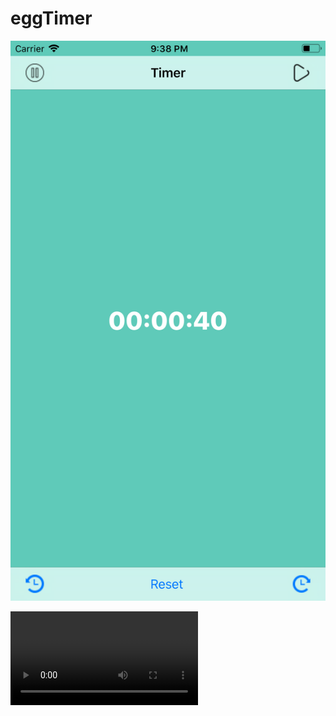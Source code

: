 # eggTimer



![iPhone Screenshot](https://github.com/BbekShr/eggTimer/blob/master/Simulator%20Screen%20Shot%20-%20iPhone%208%20Plus%20-%202019-02-10%20at%2021.38.09.png)

![recording](https://github.com/BbekShr/eggTimer/blob/master/Screen%20recod.mov)
